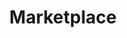 ---
title: Marketplace
description: This series guides you through getting started on our marketplace.
color: '#D5D2FF'
accent_color: '#8D85FF'
order: 2
img: market-3.png
---